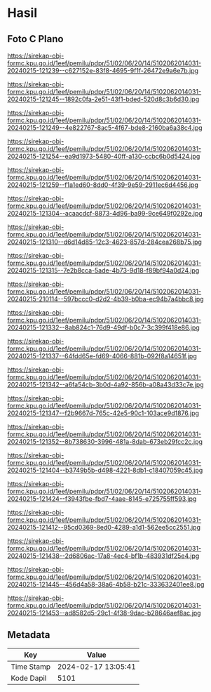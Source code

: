 # Hasil

## Foto C Plano

https://sirekap-obj-formc.kpu.go.id/1eef/pemilu/pdpr/51/02/06/20/14/5102062014031-20240215-121239--c627152e-83f8-4695-9f1f-26472e9a6e7b.jpg

https://sirekap-obj-formc.kpu.go.id/1eef/pemilu/pdpr/51/02/06/20/14/5102062014031-20240215-121245--1892c0fa-2e51-43f1-bded-520d8c3b6d30.jpg

https://sirekap-obj-formc.kpu.go.id/1eef/pemilu/pdpr/51/02/06/20/14/5102062014031-20240215-121249--4e822767-8ac5-4f67-bde8-2160ba6a38c4.jpg

https://sirekap-obj-formc.kpu.go.id/1eef/pemilu/pdpr/51/02/06/20/14/5102062014031-20240215-121254--ea9d1973-5480-40ff-a130-ccbc6b0d5424.jpg

https://sirekap-obj-formc.kpu.go.id/1eef/pemilu/pdpr/51/02/06/20/14/5102062014031-20240215-121259--f1a1ed60-8dd0-4f39-9e59-2911ec6d4456.jpg

https://sirekap-obj-formc.kpu.go.id/1eef/pemilu/pdpr/51/02/06/20/14/5102062014031-20240215-121304--acaacdcf-8873-4d96-ba99-9ce649f0292e.jpg

https://sirekap-obj-formc.kpu.go.id/1eef/pemilu/pdpr/51/02/06/20/14/5102062014031-20240215-121310--d6d14d85-12c3-4623-857d-284cea268b75.jpg

https://sirekap-obj-formc.kpu.go.id/1eef/pemilu/pdpr/51/02/06/20/14/5102062014031-20240215-121315--7e2b8cca-5ade-4b73-9d18-f89bf94a0d24.jpg

https://sirekap-obj-formc.kpu.go.id/1eef/pemilu/pdpr/51/02/06/20/14/5102062014031-20240215-210114--597bccc0-d2d2-4b39-b0ba-ec94b7a4bbc8.jpg

https://sirekap-obj-formc.kpu.go.id/1eef/pemilu/pdpr/51/02/06/20/14/5102062014031-20240215-121332--8ab824c1-76d9-49df-b0c7-3c399f418e86.jpg

https://sirekap-obj-formc.kpu.go.id/1eef/pemilu/pdpr/51/02/06/20/14/5102062014031-20240215-121337--64fdd65e-fd69-4066-881b-092f8a14651f.jpg

https://sirekap-obj-formc.kpu.go.id/1eef/pemilu/pdpr/51/02/06/20/14/5102062014031-20240215-121342--a6fa54cb-3b0d-4a92-856b-a08a43d33c7e.jpg

https://sirekap-obj-formc.kpu.go.id/1eef/pemilu/pdpr/51/02/06/20/14/5102062014031-20240215-121347--f2b9667d-765c-42e5-90c1-103ace9d1876.jpg

https://sirekap-obj-formc.kpu.go.id/1eef/pemilu/pdpr/51/02/06/20/14/5102062014031-20240215-121352--8b738630-3996-481a-8dab-673eb29fcc2c.jpg

https://sirekap-obj-formc.kpu.go.id/1eef/pemilu/pdpr/51/02/06/20/14/5102062014031-20240215-121404--b3749b5b-d498-4221-8db1-c18407059c45.jpg

https://sirekap-obj-formc.kpu.go.id/1eef/pemilu/pdpr/51/02/06/20/14/5102062014031-20240215-121424--f3943fbe-fbd7-4aae-8145-e725755ff593.jpg

https://sirekap-obj-formc.kpu.go.id/1eef/pemilu/pdpr/51/02/06/20/14/5102062014031-20240215-121412--95cd0369-8ed0-4289-a1d1-562ee5cc2551.jpg

https://sirekap-obj-formc.kpu.go.id/1eef/pemilu/pdpr/51/02/06/20/14/5102062014031-20240215-121438--2d6806ac-17a8-4ec4-bf1b-483931df25e4.jpg

https://sirekap-obj-formc.kpu.go.id/1eef/pemilu/pdpr/51/02/06/20/14/5102062014031-20240215-121445--456d4a58-38a6-4b58-b21c-333632401ee8.jpg

https://sirekap-obj-formc.kpu.go.id/1eef/pemilu/pdpr/51/02/06/20/14/5102062014031-20240215-121453--ad8582d5-29c1-4f38-9dac-b28646aef8ac.jpg


## Metadata

| Key        | Value               |
| ---------- | ------------------- |
| Time Stamp | 2024-02-17 13:05:41 |
| Kode Dapil | 5101                |



